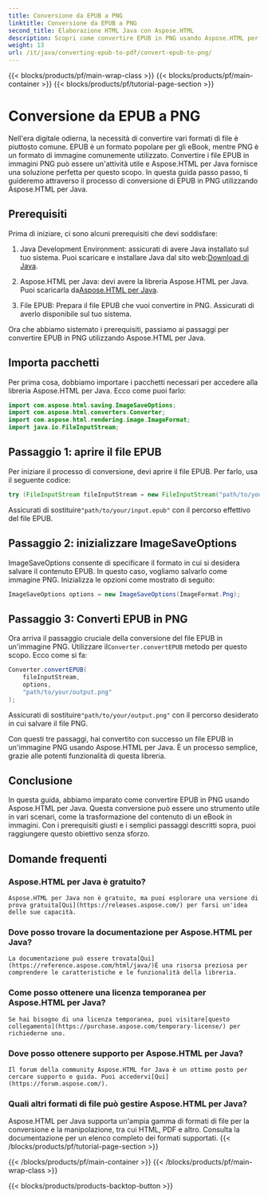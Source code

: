 ```yaml
---
title: Conversione da EPUB a PNG
linktitle: Conversione da EPUB a PNG
second_title: Elaborazione HTML Java con Aspose.HTML
description: Scopri come convertire EPUB in PNG usando Aspose.HTML per Java. Segui la nostra guida passo dopo passo e rendi il contenuto del tuo eBook visivamente accattivante.
weight: 13
url: /it/java/converting-epub-to-pdf/convert-epub-to-png/
---
```


{{< blocks/products/pf/main-wrap-class >}}
{{< blocks/products/pf/main-container >}}
{{< blocks/products/pf/tutorial-page-section >}}

# Conversione da EPUB a PNG


Nell'era digitale odierna, la necessità di convertire vari formati di file è piuttosto comune. EPUB è un formato popolare per gli eBook, mentre PNG è un formato di immagine comunemente utilizzato. Convertire i file EPUB in immagini PNG può essere un'attività utile e Aspose.HTML per Java fornisce una soluzione perfetta per questo scopo. In questa guida passo passo, ti guideremo attraverso il processo di conversione di EPUB in PNG utilizzando Aspose.HTML per Java.

## Prerequisiti

Prima di iniziare, ci sono alcuni prerequisiti che devi soddisfare:

1.  Java Development Environment: assicurati di avere Java installato sul tuo sistema. Puoi scaricare e installare Java dal sito web:[Download di Java](https://www.oracle.com/java/technologies/javase-downloads.html).

2.  Aspose.HTML per Java: devi avere la libreria Aspose.HTML per Java. Puoi scaricarla da[Aspose.HTML per Java](https://releases.aspose.com/html/java/).

3. File EPUB: Prepara il file EPUB che vuoi convertire in PNG. Assicurati di averlo disponibile sul tuo sistema.

Ora che abbiamo sistemato i prerequisiti, passiamo ai passaggi per convertire EPUB in PNG utilizzando Aspose.HTML per Java.

## Importa pacchetti

Per prima cosa, dobbiamo importare i pacchetti necessari per accedere alla libreria Aspose.HTML per Java. Ecco come puoi farlo:

```java
import com.aspose.html.saving.ImageSaveOptions;
import com.aspose.html.converters.Converter;
import com.aspose.html.rendering.image.ImageFormat;
import java.io.FileInputStream;
```

## Passaggio 1: aprire il file EPUB

Per iniziare il processo di conversione, devi aprire il file EPUB. Per farlo, usa il seguente codice:

```java
try (FileInputStream fileInputStream = new FileInputStream("path/to/your/input.epub")) {
```

 Assicurati di sostituire`"path/to/your/input.epub"` con il percorso effettivo del file EPUB.

## Passaggio 2: inizializzare ImageSaveOptions

ImageSaveOptions consente di specificare il formato in cui si desidera salvare il contenuto EPUB. In questo caso, vogliamo salvarlo come immagine PNG. Inizializza le opzioni come mostrato di seguito:

```java
ImageSaveOptions options = new ImageSaveOptions(ImageFormat.Png);
```

## Passaggio 3: Converti EPUB in PNG

 Ora arriva il passaggio cruciale della conversione del file EPUB in un'immagine PNG. Utilizzare il`Converter.convertEPUB` metodo per questo scopo. Ecco come si fa:

```java
Converter.convertEPUB(
    fileInputStream,
    options,
    "path/to/your/output.png"
);
```

 Assicurati di sostituire`"path/to/your/output.png"` con il percorso desiderato in cui salvare il file PNG.

Con questi tre passaggi, hai convertito con successo un file EPUB in un'immagine PNG usando Aspose.HTML per Java. È un processo semplice, grazie alle potenti funzionalità di questa libreria.

## Conclusione

In questa guida, abbiamo imparato come convertire EPUB in PNG usando Aspose.HTML per Java. Questa conversione può essere uno strumento utile in vari scenari, come la trasformazione del contenuto di un eBook in immagini. Con i prerequisiti giusti e i semplici passaggi descritti sopra, puoi raggiungere questo obiettivo senza sforzo.

## Domande frequenti

### Aspose.HTML per Java è gratuito?
    Aspose.HTML per Java non è gratuito, ma puoi esplorare una versione di prova gratuita[Qui](https://releases.aspose.com/) per farsi un'idea delle sue capacità.

### Dove posso trovare la documentazione per Aspose.HTML per Java?
    La documentazione può essere trovata[Qui](https://reference.aspose.com/html/java/)È una risorsa preziosa per comprendere le caratteristiche e le funzionalità della libreria.

### Come posso ottenere una licenza temporanea per Aspose.HTML per Java?
    Se hai bisogno di una licenza temporanea, puoi visitare[questo collegamento](https://purchase.aspose.com/temporary-license/) per richiederne uno.

### Dove posso ottenere supporto per Aspose.HTML per Java?
    Il forum della community Aspose.HTML for Java è un ottimo posto per cercare supporto e guida. Puoi accedervi[Qui](https://forum.aspose.com/).

### Quali altri formati di file può gestire Aspose.HTML per Java?
   Aspose.HTML per Java supporta un'ampia gamma di formati di file per la conversione e la manipolazione, tra cui HTML, PDF e altro. Consulta la documentazione per un elenco completo dei formati supportati.
{{< /blocks/products/pf/tutorial-page-section >}}

{{< /blocks/products/pf/main-container >}}
{{< /blocks/products/pf/main-wrap-class >}}

{{< blocks/products/products-backtop-button >}}
